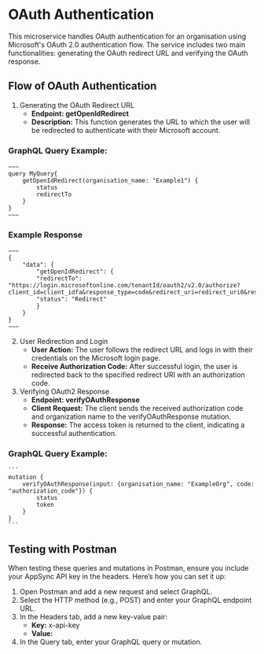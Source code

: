 # OAuth Authentication

This microservice handles OAuth authentication for an organisation using Microsoft's OAuth 2.0 authentication flow. The service includes two main functionalities: generating the OAuth redirect URL and verifying the OAuth response.

## Flow of OAuth Authentication
1. Generating the OAuth Redirect URL
    * **Endpoint: getOpenIdRedirect**
    * **Description:** This function generates the URL to which the user will be redirected to authenticate with their Microsoft account.
### GraphQL Query Example:
    ~~~
    query MyQuery{
        getOpenIdRedirect(organisation_name: "Example1") {
            status
            redirectTo
        }
    }
    ~~~
### Example Response
    ~~~
    {
        "data": {
            "getOpenIdRedirect": {
            "redirectTo": "https://login.microsoftonline.com/tenantId/oauth2/v2.0/authorize?client_id=client_idfa&response_type=code&redirect_uri=redirect_uri0&response_mode=query&scope=openid+email+profile&state=12345",
            "status": "Redirect"
            }
        }
    }
    ~~~
2. User Redirection and Login
    * **User Action:** The user follows the redirect URL and logs in with their credentials on the Microsoft login page.
    * **Receive Authorization Code:** After successful login, the user is redirected back to the specified redirect URI with an authorization code.
3. Verifying OAuth2 Response
    * **Endpoint: verifyOAuthResponse**
    * **Client Request:** The client sends the received authorization code and organization name to the verifyOAuthResponse mutation.
    * **Response:** The access token is returned to the client, indicating a successful authentication.
### GraphQL Query Example:
    ```
    mutation {
        verifyOAuthResponse(input: {organisation_name: "ExampleOrg", code: "authorization_code"}) {
            status
            token
        }
    }
    ```
## Testing with Postman

When testing these queries and mutations in Postman, ensure you include your AppSync API key in the headers. Here’s how you can set it up:

1. Open Postman and add a new request and select GraphQL.
2. Select the HTTP method (e.g., POST) and enter your GraphQL endpoint URL.
3. In the Headers tab, add a new key-value pair:
    * **Key:** x-api-key
    * **Value:** <Your AppSync API Key>
4. In the Query tab, enter your GraphQL query or mutation.